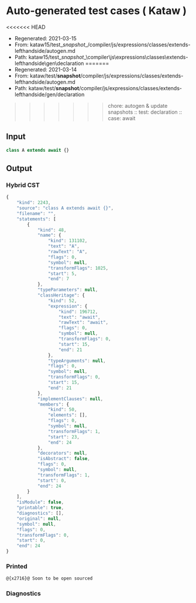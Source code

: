 # Auto-generated test cases ( Kataw )
<<<<<<< HEAD
- Regenerated: 2021-03-15
- From: kataw15/test\__snapshot__/compiler/js/expressions/classes/extends-lefthandside/autogen.md
- Path: kataw15/test\__snapshot__\compiler\js\expressions\classes\extends-lefthandside\gen\declaration
=======
- Regenerated: 2021-03-14
- From: kataw/test/__snapshot__/compiler/js/expressions/classes/extends-lefthandside/autogen.md
- Path: kataw/test/__snapshot__/compiler/js/expressions/classes/extends-lefthandside/gen/declaration
>>>>>>> chore: autogen & update snapshots
> :: test: declaration
> :: case: await
## Input

`````js
class A extends await {}
`````

## Output

### Hybrid CST

```javascript
{
    "kind": 2243,
    "source": "class A extends await {}",
    "filename": "",
    "statements": [
        {
            "kind": 48,
            "name": {
                "kind": 131102,
                "text": "A",
                "rawText": "A",
                "flags": 0,
                "symbol": null,
                "transformFlags": 1025,
                "start": 5,
                "end": 7
            },
            "typeParameters": null,
            "classHeritage": {
                "kind": 52,
                "expression": {
                    "kind": 196712,
                    "text": "await",
                    "rawText": "await",
                    "flags": 0,
                    "symbol": null,
                    "transformFlags": 0,
                    "start": 15,
                    "end": 21
                },
                "typeArguments": null,
                "flags": 0,
                "symbol": null,
                "transformFlags": 0,
                "start": 15,
                "end": 21
            },
            "implementClauses": null,
            "members": {
                "kind": 50,
                "elements": [],
                "flags": 0,
                "symbol": null,
                "transformFlags": 1,
                "start": 23,
                "end": 24
            },
            "decorators": null,
            "isAbstract": false,
            "flags": 0,
            "symbol": null,
            "transformFlags": 1,
            "start": 0,
            "end": 24
        }
    ],
    "isModule": false,
    "printable": true,
    "diagnostics": [],
    "original": null,
    "symbol": null,
    "flags": 0,
    "transformFlags": 0,
    "start": 0,
    "end": 24
}
```

### Printed

```javascript
@{x2716}@ Soon to be open sourced
```

### Diagnostics

```javascript

```

